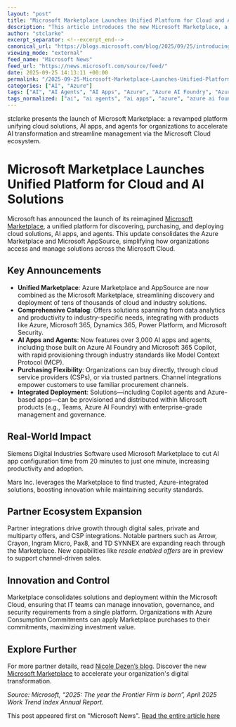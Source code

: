 ```yaml
---
layout: "post"
title: "Microsoft Marketplace Launches Unified Platform for Cloud and AI Solutions"
description: "This article introduces the new Microsoft Marketplace, a unified destination for cloud solutions, AI apps, and agent deployment. The marketplace merges Azure Marketplace and Microsoft AppSource to streamline discovery, purchase, and management of solutions across Azure, Microsoft 365, Dynamics 365, Power Platform, and Microsoft Security. Details include expansive partner integrations, industry-focused AI apps, procurement flexibility, and new features for partners and customers. The piece explains how organizations can leverage the Marketplace to accelerate innovation, increase operational efficiency, and scale AI adoption alongside trusted partners, with specific examples from Siemens and Mars Inc."
author: "stclarke"
excerpt_separator: <!--excerpt_end-->
canonical_url: "https://blogs.microsoft.com/blog/2025/09/25/introducing-microsoft-marketplace-thousands-of-solutions-millions-of-customers-one-marketplace/"
viewing_mode: "external"
feed_name: "Microsoft News"
feed_url: "https://news.microsoft.com/source/feed/"
date: 2025-09-25 14:13:11 +00:00
permalink: "/2025-09-25-Microsoft-Marketplace-Launches-Unified-Platform-for-Cloud-and-AI-Solutions.html"
categories: ["AI", "Azure"]
tags: ["AI", "AI Agents", "AI Apps", "Azure", "Azure AI Foundry", "Azure Marketplace", "Cloud Management", "Cloud Solutions", "Company News", "CSP Integration", "Dynamics 365", "Enterprise Solutions", "IT Procurement", "MCP", "Microsoft 365 Copilot", "Microsoft AppSource", "Microsoft Marketplace", "Microsoft Security", "News", "Partner Ecosystem", "Power Platform", "Private Offers"]
tags_normalized: ["ai", "ai agents", "ai apps", "azure", "azure ai foundry", "azure marketplace", "cloud management", "cloud solutions", "company news", "csp integration", "dynamics 365", "enterprise solutions", "it procurement", "mcp", "microsoft 365 copilot", "microsoft appsource", "microsoft marketplace", "microsoft security", "news", "partner ecosystem", "power platform", "private offers"]
---
```


stclarke presents the launch of Microsoft Marketplace: a revamped platform unifying cloud solutions, AI apps, and agents for organizations to accelerate AI transformation and streamline management via the Microsoft Cloud ecosystem.<!--excerpt_end-->

# Microsoft Marketplace Launches Unified Platform for Cloud and AI Solutions

Microsoft has announced the launch of its reimagined [Microsoft Marketplace](https://marketplace.microsoft.com?ocid=cmmlvdg0mq9), a unified platform for discovering, purchasing, and deploying cloud solutions, AI apps, and agents. This update consolidates the Azure Marketplace and Microsoft AppSource, simplifying how organizations access and manage solutions across the Microsoft Cloud.

## Key Announcements

- **Unified Marketplace**: Azure Marketplace and AppSource are now combined as the Microsoft Marketplace, streamlining discovery and deployment of tens of thousands of cloud and industry solutions.
- **Comprehensive Catalog**: Offers solutions spanning from data analytics and productivity to industry-specific needs, integrating with products like Azure, Microsoft 365, Dynamics 365, Power Platform, and Microsoft Security.
- **AI Apps and Agents**: Now features over 3,000 AI apps and agents, including those built on Azure AI Foundry and Microsoft 365 Copilot, with rapid provisioning through industry standards like Model Context Protocol (MCP).
- **Purchasing Flexibility**: Organizations can buy directly, through cloud service providers (CSPs), or via trusted partners. Channel integrations empower customers to use familiar procurement channels.
- **Integrated Deployment**: Solutions—including Copilot agents and Azure-based apps—can be provisioned and distributed within Microsoft products (e.g., Teams, Azure AI Foundry) with enterprise-grade management and governance.

## Real-World Impact

Siemens Digital Industries Software used Microsoft Marketplace to cut AI app configuration time from 20 minutes to just one minute, increasing productivity and adoption.

Mars Inc. leverages the Marketplace to find trusted, Azure-integrated solutions, boosting innovation while maintaining security standards.

## Partner Ecosystem Expansion

Partner integrations drive growth through digital sales, private and multiparty offers, and CSP integrations. Notable partners such as Arrow, Crayon, Ingram Micro, Pax8, and TD SYNNEX are expanding reach through the Marketplace. New capabilities like *resale enabled offers* are in preview to support channel-driven sales.

## Innovation and Control

Marketplace consolidates solutions and deployment within the Microsoft Cloud, ensuring that IT teams can manage innovation, governance, and security requirements from a single platform. Organizations with Azure Consumption Commitments can apply Marketplace purchases to their commitments, maximizing investment value.

## Explore Further

For more partner details, read [Nicole Dezen’s blog](https://aka.ms/SepMarketplacePartnerBlog). Discover the new [Microsoft Marketplace](https://marketplace.microsoft.com?ocid=cmmlvdg0mq9) to accelerate your organization's digital transformation.

*Source: Microsoft, “2025: The year the Frontier Firm is born”, April 2025 Work Trend Index Annual Report.*

This post appeared first on "Microsoft News". [Read the entire article here](https://blogs.microsoft.com/blog/2025/09/25/introducing-microsoft-marketplace-thousands-of-solutions-millions-of-customers-one-marketplace/)
